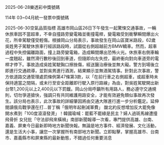 
2025-06-28樂透彩中獎號碼

                                
114年 03~04月統一發票中獎號碼
                             
2025-06-30空氣品質指標
                              高雄市岡山區26日下午發生一起驚悚交通事故，一輛休旅車因不當超車，不幸自撞路旁變電箱並衝撞電桿，變電箱受到衝擊瞬間爆出火花，所幸駕駛僅受輕傷。根據岡山分局表示，事故發生在岡山區寶米路段，62歲吳姓男子駕駛休旅車行經該路段時，試圖從右側超越前方BMW轎車。然而，超車過程中失控偏離路面，撞上路旁變電箱，造成瞬間爆出恐怖火光。休旅車右側車輪一度翹起，雖然滑行數秒後回到車道，但隨即向左失控，最終衝向對向車道旁的電桿才停下。事故造成吳姓駕駛胸口擦挫傷，經送醫治療後並無大礙。警方到場後立即進行交通疏導，並對吳男進行酒測，結果顯示並無酒駕情事。針對此次事故，警方依道路交通管理處罰條例第47條第3款，以「在前行車之右側超車，或超車時未保持適當之間隔，或未行至安全距離即行駛入原行路線」為由，對吳姓駕駛開出新台幣1,200元以上2,400元以下罰鍰。岡山分局呼籲所有用路人，務必遵守交通規則，切勿爭道搶快，強調只有共同維護用路安全，才能有效避免類似事故再次發生。該分局也表示，此次事故的詳細肇因將由交通大隊進行進一步分析鑑定。延伸閱讀俄烏戰爭還在打…普丁稱「俄明年起刪減軍費」 酸北約反想增加反大罷免像開水煮到「100度滾滾發燙」！韓國瑜喊：罷藍不罷綠是民主？婦人過斑馬線遭撞飛骨折 女兒批「守法卻飛來橫禍」南部新聞報導一次看，專門提供高雄、台南、嘉義、屏東今日最新即時地方新聞快報。無論是地方事件、經濟發展、文化活動，還是生活大小事，讓您一次掌握所有南部地方新聞。立即點擊，掌握高雄市、台南市、嘉義縣市和屏東縣的最新動態，不錯過任何重要消息